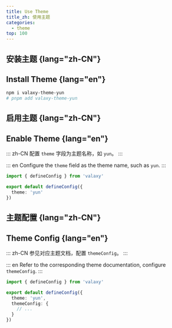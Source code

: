 ```yaml
---
title: Use Theme
title_zh: 使用主题
categories:
  - theme
top: 100
---
```


## 安装主题 {lang="zh-CN"}
## Install Theme {lang="en"}

```bash
npm i valaxy-theme-yun
# pnpm add valaxy-theme-yun
```

## 启用主题 {lang="zh-CN"}
## Enable Theme {lang="en"}

::: zh-CN
配置 `theme` 字段为主题名称，如 `yun`。
:::

::: en
Configure the `theme` field as the theme name, such as `yun`.
:::

```ts [valaxy.config.ts]
import { defineConfig } from 'valaxy'

export default defineConfig({
  theme: 'yun'
})
```

## 主题配置 {lang="zh-CN"}
## Theme Config {lang="en"}

::: zh-CN
参见对应主题文档，配置 `themeConfig`。
:::

::: en
Refer to the corresponding theme documentation, configure `themeConfig`.
:::

```ts [valaxy.config.ts]
import { defineConfig } from 'valaxy'

export default defineConfig({
  theme: 'yun',
  themeConfig: {
    // ...
  }
})
```
